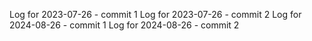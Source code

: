 Log for 2023-07-26 - commit 1
Log for 2023-07-26 - commit 2
Log for 2024-08-26 - commit 1
Log for 2024-08-26 - commit 2
